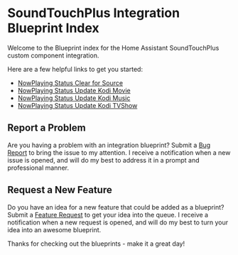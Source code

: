 # SoundTouchPlus Integration Blueprint Index

Welcome to the Blueprint index for the Home Assistant SoundTouchPlus custom component integration.

Here are a few helpful links to get you started:
* [NowPlaying Status Clear for Source](./nowplaying_clear_source)
* [NowPlaying Status Update Kodi Movie](./nowplaying_update_kodi_movie.md)
* [NowPlaying Status Update Kodi Music](./nowplaying_update_kodi_music.md)
* [NowPlaying Status Update Kodi TVShow](./nowplaying_update_kodi_tvshow.md)

## Report a Problem
Are you having a problem with an integration blueprint?  Submit a [Bug Report](https://github.com/thlucas1/homeassistant_blueprints/issues/new?assignees=&labels=Bug&projects=&template=bug.yml) to bring the issue to my attention.  I receive a notification when a new issue is opened, and will do my best to address it in a prompt and professional manner.

## Request a New Feature
Do you have an idea for a new feature that could be added as a blueprint?  Submit a [Feature Request](https://github.com/thlucas1/homeassistant_blueprints/issues/new?assignees=&labels=Feature%2BRequest&projects=&template=feature_request.yml) to get your idea into the queue. I receive a notification when a new request is opened, and will do my best to turn your idea into an awesome blueprint.

Thanks for checking out the blueprints - make it a great day!
